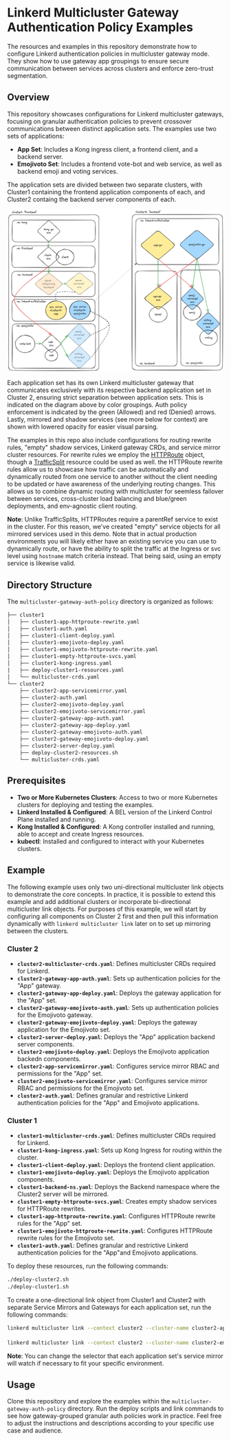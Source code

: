 # Linkerd Multicluster Gateway Authentication Policy Examples

The resources and examples in this repository demonstrate how to configure Linkerd authentication policies in multicluster gateway mode. They show how to use gateway app groupings to ensure secure communication between services across clusters and enforce zero-trust segmentation.

## Overview

This repository showcases configurations for Linkerd multicluster gateways, focusing on granular authentication policies to prevent crossover communications between distinct application sets. The examples use two sets of applications:

- **App Set**: Includes a Kong ingress client, a frontend client, and a backend server.
- **Emojivoto Set**: Includes a frontend vote-bot and web service, as well as backend emoji and voting services.

The application sets are divided between two separate clusters, with Cluster1 containing the frontend application components of each, and Cluster2 containg the backend server components of each. 

![Multicluster Gateway Architecture Diagram](./multicluster-gateway-architecture-diagram.png)

Each application set has its own Linkerd multicluster gateway that communicates exclusively with its respective backend application set in Cluster 2, ensuring strict separation between application sets. This is indicated on the diagram above by color groupings. Auth policy enforcement is indicated by the green (Allowed) and red (Denied) arrows. Lastly, mirrored and shadow services (see more below for context) are shown with lowered opacity for easier visual parsing.

The examples in this repo also include configurations for routing rewrite rules, "empty" shadow services, Linkerd gateway CRDs, and service mirror cluster resources. For rewrite rules we employ the [HTTPRoute](https://linkerd.io/2.15/tasks/configuring-dynamic-request-routing/) object, though a [TrafficSplit](https://linkerd.io/2.15/tasks/multicluster/#traffic-splitting) resource could be used as well. the HTTPRoute rewrite rules allow us to showcase how traffic can be automatically and dynamically routed from one service to another without the client needing to be updated or have awareness of the underlying routing changes. This allows us to combine dynamic routing with multicluster for seemless failover between services, cross-cluster load balancing and blue/green deployments, and env-agnostic client routing. 

**Note**: Unlike TrafficSplits, HTTPRoutes require a parentRef service to exist in the cluster. For this reason, we've created "empty" service objects for all mirrored services used in this demo. Note that in actual production environments you will likely either have an existing service you can use to dynamically route, or have the ability to split the traffic at the Ingress or svc level using `hostname` match criteria instead. That being said, using an empty service is likewise valid.

## Directory Structure

The `multicluster-gateway-auth-policy` directory is organized as follows:

```
├── cluster1
│   ├── cluster1-app-httproute-rewrite.yaml
│   ├── cluster1-auth.yaml
│   ├── cluster1-client-deploy.yaml
│   ├── cluster1-emojivoto-deploy.yaml
│   ├── cluster1-emojivoto-httproute-rewrite.yaml
│   ├── cluster1-empty-httproute-svcs.yaml
│   ├── cluster1-kong-ingress.yaml
|   ├── deploy-cluster1-resources.yaml
│   └── multicluster-crds.yaml
└── cluster2
    ├── cluster2-app-servicemirror.yaml
    ├── cluster2-auth.yaml
    ├── cluster2-emojivoto-deploy.yaml
    ├── cluster2-emojivoto-servicemirror.yaml
    ├── cluster2-gateway-app-auth.yaml
    ├── cluster2-gateway-app-deploy.yaml
    ├── cluster2-gateway-emojivoto-auth.yaml
    ├── cluster2-gateway-emojivoto-deploy.yaml
    ├── cluster2-server-deploy.yaml
    ├── deploy-cluster2-resources.sh 
    └── multicluster-crds.yaml
```

## Prerequisites

- **Two or More Kubernetes Clusters**: Access to two or more Kubernetes clusters for deploying and testing the examples.
- **Linkerd Installed & Configured**: A BEL version of the Linkerd Control Plane installed and running.
- **Kong Installed & Configured**: A Kong controller installed and running, able to accept and create Ingress resources.
- **kubectl**: Installed and configured to interact with your Kubernetes clusters.

## Example

The following example uses only two uni-directional multicluster link objects to demonstrate the core concepts. In practice, it is possible to extend this example and add additional clusters or incorporate bi-directional multicluster link objects. For purposes of this example, we will start by configuring all components on Cluster 2 first and then pull this information dynamically with `linkerd multicluster link` later on to set up mirroring between the clusters.

### Cluster 2

- **`cluster2-multicluster-crds.yaml`**: Defines multicluster CRDs required for Linkerd.
- **`cluster2-gateway-app-auth.yaml`**: Sets up authentication policies for the "App" gateway.
- **`cluster2-gateway-app-deploy.yaml`**: Deploys the gateway application for the "App" set.
- **`cluster2-gateway-emojivoto-auth.yaml`**: Sets up authentication policies for the Emojivoto gateway.
- **`cluster2-gateway-emojivoto-deploy.yaml`**: Deploys the gateway application for the Emojivoto set.
- **`cluster2-server-deploy.yaml`**: Deploys the "App" application backend server components.
- **`cluster2-emojivoto-deploy.yaml`**: Deploys the Emojivoto application backedn components.
- **`cluster2-app-servicemirror.yaml`**: Configures service mirror RBAC and permissions for the "App" set.
- **`cluster2-emojivoto-servicemirror.yaml`**: Configures service mirror RBAC and permissions for the Emojivoto set.
- **`cluster2-auth.yaml`**: Defines granular and restrictive Linkerd authentication policies for the "App" and Emojivoto applications.


### Cluster 1

- **`cluster1-multicluster-crds.yaml`**: Defines multicluster CRDs required for Linkerd.
- **`cluster1-kong-ingress.yaml`**: Sets up Kong Ingress for routing within the cluster.
- **`cluster1-client-deploy.yaml`**: Deploys the frontend client application.
- **`cluster1-emojivoto-deploy.yaml`**: Deploys the Emojivoto application components.
- **`cluster1-backend-ns.yaml`**: Deploys the Backend namespace where the Cluster2 server will be mirrored.
- **`cluster1-empty-httproute-svcs.yaml`**: Creates empty shadow services for HTTPRoute rewrites.
- **`cluster1-app-httproute-rewrite.yaml`**: Configures HTTPRoute rewrite rules for the "App" set.
- **`cluster1-emojivoto-httproute-rewrite.yaml`**: Configures HTTPRoute rewrite rules for the Emojivoto set.
- **`cluster1-auth.yaml`**: Defines granular and restrictive Linkerd authentication policies for the "App"and Emojivoto applications.

To deploy these resources, run the following commands:

```bash
./deploy-cluster2.sh
./deploy-cluster1.sh
```

To create a one-directional link object from Cluster1 and Cluster2 with separate Service Mirrors and Gateways for each application set, run the following commands:

```bash
linkerd multicluster link --context cluster2 --cluster-name cluster2-app --gateway-name linkerd-gateway-app --service-account-name linkerd-gateway-app --namespace linkerd-multicluster --selector "mirror.linkerd.io/export-svcs=app" | kubectl --context cluster1 apply -f -

linkerd multicluster link --context cluster2 --cluster-name cluster2-emojivoto --gateway-name linkerd-gateway-emojivoto --service-account-name linkerd-gateway-emojivoto --namespace linkerd-multicluster --selector "mirror.linkerd.io/export-svcs=emojivoto" | kubectl --context cluster1 apply -f -
```

**Note**: You can change the selector that each application set's service mirror will watch if necessary to fit your specific environment.

## Usage

Clone this repository and explore the examples within the `multicluster-gateway-auth-policy` directory. Run the deploy scripts and link commands to see how gateway-grouped granular auth policies work in practice. Feel free to adjust the instructions and descriptions according to your specific use case and audience.